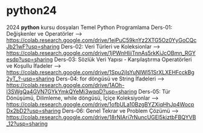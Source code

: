 # python24
2024 **python** kursu dosyaları
  Temel Python Programlama
Ders-01: Değişkenler ve Operatörler --> https://colab.research.google.com/drive/1ejPuC59knYz2XTG5Oz0YyGoCQcJb21wF?usp=sharing
Ders-02: Veri Türleri ve Koleksionlar --> https://colab.research.google.com/drive/1jPWnHliiTnnAs5rkKiJcOBmn_RGYesdp?usp=sharing
Ders-03: Sözlük Veri Yapısı - Karşılaştırma Operatörleri ve Koşullu İfadeler --> https://colab.research.google.com/drive/1Spu2jIsYuNlWl51SrXLXEHFcckBg2yT_?-usp=sharing
Ders-04: for döngüsü ve String İfadeleri --> https://colab.research.google.com/drive/1AOh-l3SWgQa4GVN7GYkYmkQYeMi3wqqD?usp=sharing
Ders-05: Tür Dönüşümü, Dilimleme, while döngüsü, İçiçe Koleksiyonlar --> https://colab.research.google.com/drive/1ofbULa10BzgBYZXiqHhJp4WocpDx2bD2?usp=sharing
Ders-06: Genel Tekrar ve Problem Çözümü --> https://colab.research.google.com/drive/18rNIAri7rNuncUGEl5kiztbFBQYVB_12?usp=sharing
